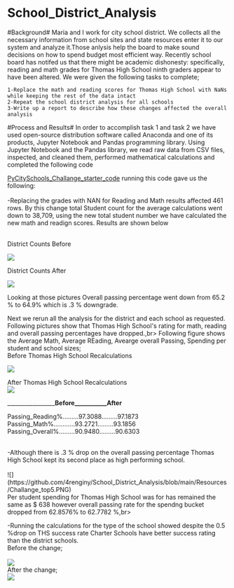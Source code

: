 # School_District_Analysis


#Background#
Maria and I work for city school district. We collects all the necessary information from school sites and state resources enter it to our system and analyze it.Those anlysis help the board to make sound decisions on how to spend budget most efficient way.
Recently school board has notifed us that there might be academic dishonesty: specifically, reading and math grades for Thomas High School ninth graders appear to have been altered. We were given the following tasks to complete;

	1-Replace the math and reading scores for Thomas High School with NaNs while keeping the rest of the data intact
	2-Repeat the school district analysis for all schools
	3-Write up a report to describe how these changes affected the overall analysis
	
#Process and Results#
In order to accomplish task 1 and task 2 we have used open-source distribution software called Anaconda and one of its products, Jupyter Notebook and Pandas programming library. 
Using Jupyter Notebook and the Pandas library, we read raw data from CSV files, inspected, and cleaned them, performed mathematical calculations and completed the following code

[PyCitySchools_Challange_starter_code](https://github.com/4renginy/School_District_Analysis/blob/main/PyCitySchools_Challenge_starter_code.ipynb) running this code gave us the following:<br>
<br>
-Replacing the grades with NAN for Reading and Math results affected 461 rows. By this change total Student count for the average calculations went down to 38,709, using the new total student number we have calculated the new math and readign scores. Results are shown below<br>

<br>
District Counts Before<br>

![](https://github.com/4renginy/School_District_Analysis/blob/main/Resources/module_dist_summary.PNG)

District Counts After<br>

![](https://github.com/4renginy/School_District_Analysis/blob/main/Resources/Challange_Dist_Summary.PNG)

Looking at those pictures Overall passing percentage went down from 65.2 % to 64.9% which is .3 % downgrade.<br>

Next we rerun all the analysis for the district and each school as requested. Following pictures show that Thomas High School's rating for math, reading and overall passing percentages have dropped.,br>
Following figure shows the Average Math, Average REading, Avearge overall Passing, Spending per student and school sizes;<br>
Before Thomas High School Recalculations<br>

![](https://github.com/4renginy/School_District_Analysis/blob/main/Resources/Module_categorized.PNG)

After Thomas High School Recalculations<br>
![](https://github.com/4renginy/School_District_Analysis/blob/main/Resources/Challange_Categorized.PNG)


	
_________________________Before___________After________

Passing_Reading%.........97.3088.........97.1873     
Passing_Math%............93.2721.........93.1856     
Passing_Overall%.........90.9480.........90.6303     

<br>
-Although there is .3 % drop on the overall passing percentage Thomas High School kept its second place as high performing school.<br>
<br>
![](https://github.com/4renginy/School_District_Analysis/blob/main/Resources/Challange_top5.PNG)
<br>
Per student spending for Thomas High School was for has remained the same as $ 638 however overall passing rate for the spendng bucket dropped from 62.8576% to  62.7782 %,br>

-Running the calculations for the type of the school showed despite the 0.5 %drop on THS success rate Charter Schools have better success rating than the district schools.<br>
 Before the change;<br>
 <br>
![](https://github.com/4renginy/School_District_Analysis/blob/main/Resources/Module_success_by_type.PNG)
<br>
After the change;<br>
![](https://github.com/4renginy/School_District_Analysis/blob/main/Resources/Module_success_by_type.PNG)



